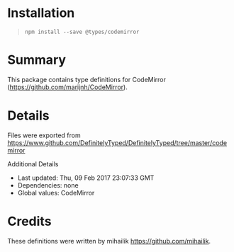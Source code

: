 # Installation
> `npm install --save @types/codemirror`

# Summary
This package contains type definitions for CodeMirror (https://github.com/marijnh/CodeMirror).

# Details
Files were exported from https://www.github.com/DefinitelyTyped/DefinitelyTyped/tree/master/codemirror

Additional Details
 * Last updated: Thu, 09 Feb 2017 23:07:33 GMT
 * Dependencies: none
 * Global values: CodeMirror

# Credits
These definitions were written by mihailik <https://github.com/mihailik>.
